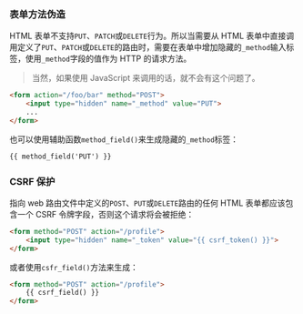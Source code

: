 ### 表单方法伪造

HTML 表单不支持`PUT`、`PATCH`或`DELETE`行为。所以当需要从 HTML 表单中直接调用定义了`PUT`、`PATCH`或`DELETE`的路由时，需要在表单中增加隐藏的`_method`输入标签，使用`_method`字段的值作为 HTTP 的请求方法。

> 当然，如果使用 JavaScript 来调用的话，就不会有这个问题了。

```html
<form action="/foo/bar" method="POST">
    <input type="hidden" name="_method" value="PUT">
    ...
</form>
```

也可以使用辅助函数`method_field()`来生成隐藏的`_method`标签：

```html
{{ method_field('PUT') }}
```

### CSRF 保护

指向 web 路由文件中定义的`POST`、`PUT`或`DELETE`路由的任何 HTML 表单都应该包含一个 CSRF 令牌字段，否则这个请求将会被拒绝：

```html
<form method="POST" action="/profile">
    <input type="hidden" name="_token" value="{{ csrf_token() }}">
</form>
```

或者使用`csfr_field()`方法来生成：

```html
<form method="POST" action="/profile">
    {{ csrf_field() }}
</form>
```

